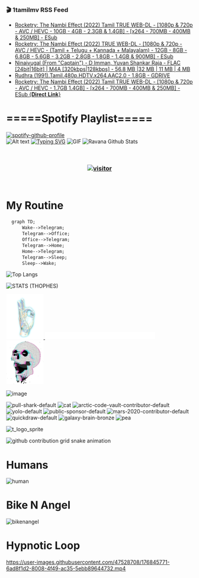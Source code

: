 ### 🎬 1tamilmv RSS Feed

<!-- BLOG-POST-LIST:START -->
- [Rocketry: The Nambi Effect &lpar;2022&rpar; Tamil TRUE WEB-DL - [1080p &amp; 720p - AVC / HEVC - 10GB - 4GB - 2.3GB &amp; 1.4GB] - [x264 - 700MB - 400MB &amp; 250MB] - ESub](https://www.1tamilmv.pics/index.php?/forums/topic/166324-rocketry-the-nambi-effect-2022-tamil-true-web-dl-1080p-720p-avc-hevc-10gb-4gb-23gb-14gb-x264-700mb-400mb-250mb-esub/&do=findComment&comment=332043)
- [Rocketry: The Nambi Effect &lpar;2022&rpar; TRUE WEB-DL - [1080p &amp; 720p - AVC / HEVC - &lpar;Tamil + Telugu + Kannada + Malayalam&rpar; - 12GB - 8GB - 6.8GB - 5.6GB - 3.2GB - 2.8GB - 1.8GB - 1.4GB &amp; 900MB] - ESub](https://www.1tamilmv.pics/index.php?/forums/topic/166325-rocketry-the-nambi-effect-2022-true-web-dl-1080p-720p-avc-hevc-tamil-telugu-kannada-malayalam-12gb-8gb-68gb-56gb-32gb-28gb-18gb-14gb-900mb-esub/&do=findComment&comment=332042)
- [Ninaivugal &lpar;From &quot;Captain&quot;&rpar; - D Imman, Yuvan Shankar Raja - FLAC [24bit|16bit] | M4A [320kbps|128kbps] - 56.8 MB |32 MB | 11 MB | 4 MB](https://www.1tamilmv.pics/index.php?/forums/topic/166342-ninaivugal-from-captain-d-imman-yuvan-shankar-raja-flac-24bit16bit-m4a-320kbps128kbps-568-mb-32-mb-11-mb-4-mb/&do=findComment&comment=332041)
- [Rudhra &lpar;1991&rpar;.Tamil.480p.HDTV.x264.AAC2.0 - 1.8GB - GDRIVE](https://www.1tamilmv.pics/index.php?/forums/topic/166352-rudhra-1991tamil480phdtvx264aac20-18gb-gdrive/&do=findComment&comment=332040)
- [Rocketry: The Nambi Effect &lpar;2022&rpar; Tamil TRUE WEB-DL - [1080p &amp; 720p - AVC / HEVC - 1.7GB 1.4GB] - [x264 - 700MB - 400MB &amp; 250MB] - ESub {𝐃𝐢𝐫𝐞𝐜𝐭 𝐋𝐢𝐧𝐤}](https://www.1tamilmv.pics/index.php?/forums/topic/166351-rocketry-the-nambi-effect-2022-tamil-true-web-dl-1080p-720p-avc-hevc-17gb-14gb-x264-700mb-400mb-250mb-esub-%F0%9D%90%83%F0%9D%90%A2%F0%9D%90%AB%F0%9D%90%9E%F0%9D%90%9C%F0%9D%90%AD-%F0%9D%90%8B%F0%9D%90%A2%F0%9D%90%A7%F0%9D%90%A4/&do=findComment&comment=332039)
<!-- BLOG-POST-LIST:END -->

# =====Spotify Playlist=====
[![spotify-github-profile](https://spotify-github-profile.vercel.app/api/view?uid=31rfzgmuvvewegdlxvlev4ynz4vu&cover_image=true&theme=default&bar_color=53b14f&bar_color_cover=true)](https://ravana69.github.io/rss)
</br>
![Alt text](https://spotify-recently-played-readme.vercel.app/api?user=31rfzgmuvvewegdlxvlev4ynz4vu)
[![Typing SVG](https://readme-typing-svg.herokuapp.com?color=%2336BCF7&center=true&vCenter=true&multiline=true&height=81&lines=I+AM+RAVANA;CONTACT+ME+ON+TELEGRAM%3A+%40R4V4N4)](https://git.io/typing-svg)
<img align="centre" height="400px" width="490px" alt="GIF" src="https://github.com/ravana69/ravana69/blob/master/rvm.gif" />
![Ravana Github Stats](https://github-readme-stats.vercel.app/api?username=ravana69&&show_icons=true&theme=radical)

<br />
<h3 align="center"> <a href="https://t.me/r4v4n4"><img src="https://profile-counter.glitch.me/ravana69/count.svg" alt="visitor" width="600"></a> </h3>
</br>

<H1>My Routine</H1>

```mermaid
  graph TD;
      Wake-->Telegram;
      Telegram-->Office;
      Office-->Telegram;
      Telegram-->Home;
      Home-->Telegram;
      Telegram-->Sleep;
      Sleep-->Wake;
```
![Top Langs](https://github-readme-stats.vercel.app/api/top-langs/?username=ravana69&&show_icons=true&theme=radical)

![STATS (THOPHES)](https://github-profile-trophy.vercel.app/?username=ravana69&theme=gruvbox&margin-w=10&margin-h=15&column=8)
<br />
<p align="left">
    <a href="#">
        <img width="20%" src="./assets/images/hand.gif" alt="" />
    </a>
    <a href="#">
        <img width="59%" src="./assets/images/spacer.png" alt="" >
    </a>
    <a href="#">
        <img width="20%" src="./assets/images/skull.gif" alt="" />
    </a>
</p>


![image](https://user-images.githubusercontent.com/47528708/175298537-0623dc00-7b1a-4ec1-b5b1-71768763a234.png)

<img width="148" alt="pull-shark-default" src="https://user-images.githubusercontent.com/47528708/176419715-70981865-4dc6-489a-8a1a-06842db67b15.gif"> <img width="148" alt="cat" src="https://user-images.githubusercontent.com/47528708/179149594-60701d0e-e626-415f-9958-80736351eadd.gif"> <img width="148" alt="arctic-code-vault-contributor-default" src="https://user-images.githubusercontent.com/47528708/175267501-e1fbbb8f-c2b2-4882-b865-2ac4debef26c.png"> <img width="148" alt="yolo-default" src="https://user-images.githubusercontent.com/47528708/175267654-281a1880-1129-4b7b-bf2f-de5dd2bc5afa.png"> <img width="148" alt="public-sponsor-default" src="https://user-images.githubusercontent.com/47528708/175268448-2e78cc75-fb25-4d76-bd22-7df520446b45.png"> <img width="148" alt="mars-2020-contributor-default" src="https://user-images.githubusercontent.com/47528708/175268475-de6d987a-3be9-4353-86a5-23b422559355.png"> <img width="148" alt="quickdraw-default" src="https://user-images.githubusercontent.com/47528708/179148665-33e7c2c8-5d95-413e-8b25-6862820a5fe7.png"> <img width="148" alt="galaxy-brain-bronze" src="https://user-images.githubusercontent.com/47528708/176419717-e2fdca8b-0fdc-47dd-9511-a7ff52178a33.gif"> <img width="148" alt="pea" src="https://user-images.githubusercontent.com/47528708/179149608-800ce6e1-7d24-4bfe-8e84-5628e6d5497d.gif">

![t_logo_sprite](https://user-images.githubusercontent.com/47528708/175293007-21ff1792-1fca-4be3-bcae-12fdc3aa414f.svg)

![github contribution grid snake animation](https://raw.githubusercontent.com/ravana69/ravana69/output/github-contribution-grid-snake-dark.svg#gh-dark-mode-only)

# Humans
<img width="170" alt="human" src="https://user-images.githubusercontent.com/47528708/176413829-c142d478-1c96-4c3c-a2a4-2dd35374c335.gif">

# Bike N Angel
<img width="170" alt="bikenangel" src="https://user-images.githubusercontent.com/47528708/176616968-3a44f91e-8016-477c-9bb5-c4689a1adbee.gif">

# Hypnotic Loop

https://user-images.githubusercontent.com/47528708/176845771-6ad8f1d2-8008-4f49-ac35-5ebb89644732.mp4

